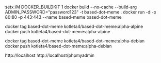 setx /M DOCKER_BUILDKIT 1
docker build --no-cache --build-arg ADMIN_PASSWORD="password123" -t based-dot-meme .
docker run -d -p 80:80 -p 443:443 --name based-meme based-dot-meme

docker tag based-dot-meme kotleta4/based-dot-meme:alpha-alpine
docker push kotleta4/based-dot-meme:alpha-alpine

docker tag based-dot-meme kotleta4/based-dot-meme:alpha-debian
docker push kotleta4/based-dot-meme:alpha-debian

http://localhost
http://localhost/phpmyadmin